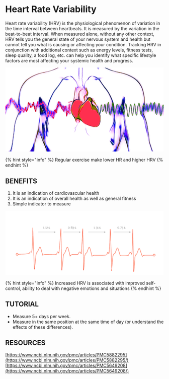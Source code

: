 # Heart Rate Variability

Heart rate variability \(HRV\) is the physiological phenomenon of variation in the time interval between heartbeats. It is measured by the variation in the beat-to-beat interval. When measured alone, without any other context, HRV tells you the general state of your nervous system and health but cannot tell you what is causing or affecting your condition. Tracking HRV in conjunction with additional context such as energy levels, fitness tests, sleep quality, a food log, etc. can help you identify what specific lifestyle factors are most affecting your systemic health and progress.

![](.gitbook/assets/heartrate_variability_cover.JPG)

{% hint style="info" %}
Regular exercise make lower HR and higher HRV
{% endhint %}

## BENEFITS

1. It is an indication of cardiovascular health
2. It is an indication of overall health as well as general fitness
3. Simple indicator to measure

![The heart constantly changing the length of time between each beat](.gitbook/assets/heartrate_variability_graph.png)

{% hint style="info" %}
Increased HRV is associated with improved self-control, ability to deal with negative emotions and situations
{% endhint %}

## TUTORIAL

* Measure 5+ days per week.
* Measure in the same position at the same time of day \(or understand the effects of these differences\).

## RESOURCES

[https://www.ncbi.nlm.nih.gov/pmc/articles/PMC5882295](https://www.ncbi.nlm.nih.gov/pmc/articles/PMC5882295/)  
[https://www.ncbi.nlm.nih.gov/pmc/articles/PMC5649208](https://www.ncbi.nlm.nih.gov/pmc/articles/PMC5649208/)  


